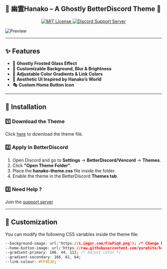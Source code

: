 ## 🌸 幽霊Hanako – A Ghostly BetterDiscord Theme 👻  

<p align="center">
  <a href="https://github.com/yurehito/hanako-theme/blob/main/LICENSE">
    <img src="https://img.shields.io/badge/License-MIT-blue.svg" alt="MIT License">
  </a>
  <a href="https://discord.gg/v7VXtqUmjf">
    <img src="https://img.shields.io/badge/Support-Server-5865F2?logo=discord&logoColor=white" alt="Discord Support Server">
  </a>
</p>


![Preview](https://github.com/yurehito/hanako-theme/blob/8f117d462d82ae0af2ac3f4c32382d131f593de6/%E5%B9%BD%E9%9C%8AHanako%20preview%20image.png)  

---

## ✨ Features  
- 👻 **Ghostly Frosted Glass Effect**  
- 🎨 **Customizable Background, Blur & Brightness**  
- 🌌 **Adjustable Color Gradients & Link Colors**  
- 🏮 **Aesthetic UI Inspired by Hanako’s World**  
- 🎭 **Custom Home Button Icon**  

---

## 🔧 Installation  

### **1️⃣ Download the Theme**  
Click [here](https://raw.githubusercontent.com/yurehito/hanako-theme/main/hanako-theme.css) to download the theme file.  

### **2️⃣ Apply in BetterDiscord**  
1. Open Discord and go to **Settings** → **BetterDiscord/Vencord** → **Themes**.  
2. Click **"Open Theme Folder"**.  
3. Place the **hanako-theme.css** file inside the folder.  
4. Enable the theme in the BetterDiscord **Themes tab**.  

### **3️⃣ Need Help ?**
Join the [support server](https://discord.gg/v7VXtqUmjf)

---

## 🎨 Customization  
You can modify the following CSS variables inside the theme file:  

```css
--background-image: url('https://i.imgur.com/FJePiq6.png'); /* Change background */
--home-button-image: url('https://raw.githubusercontent.com/yurehito/hanako-theme/main/discord.svg'); /* Custom Discord icon */
--gradient-primary: 106, 44, 112; /* Adjust color */
--gradient-secondary: 166, 61, 64;
--link-colour: #FF9E3D;

